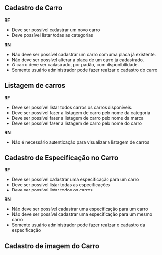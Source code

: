 ## Cadastro de Carro

**RF**

- Deve ser possível cadastrar um novo carro
- Deve possível listar todas as categorias

**RN**

- Não deve ser possível cadastrar um carro com uma placa já existente.
- Não deve ser possível alterar a placa de um carro já cadastrado.
- O carro deve ser cadastrado, por padão, com disponibilidade.
- Somente usuário administrador pode fazer realizar o cadastro do carro

## Listagem de carros

**RF**

- Deve ser possível listar todos carros os carros disponíveis.
- Deve ser possível fazer a listagem de carro pelo nome da categoria
- Deve ser possível fazer a listagem de carro pelo nome da marca
- Deve ser possível fazer a listagem de carro pelo nome do carro

**RN**

- Não é necessário autenticação para visualizar a listagem de carros

## Cadastro de Especificação no Carro

**RF**

- Deve ser possível cadastrar uma especificação para um carro
- Deve ser possível listar todas as especificações
- Deve ser possível listar todos os carros

**RN**

- Não deve ser possível cadastrar uma especificação para um carro
- Não deve ser possível cadastrar uma especificação para um mesmo carro
- Somente usuário administrador pode fazer realizar o cadastro da especificação

## Cadastro de imagem do Carro
